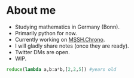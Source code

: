 # About me

* Studying mathematics in Germany (Bonn).
* Primarily python for now.
* Currently working on [MSSH.Chrono](https://github.com/MathManuelHinz/chrono "Chrono").
* I will gladly share notes (once they are ready).
* Twitter DMs are open.
* WIP.
```python
reduce(lambda a,b:a*b,[2,2,5]) #years old
```
